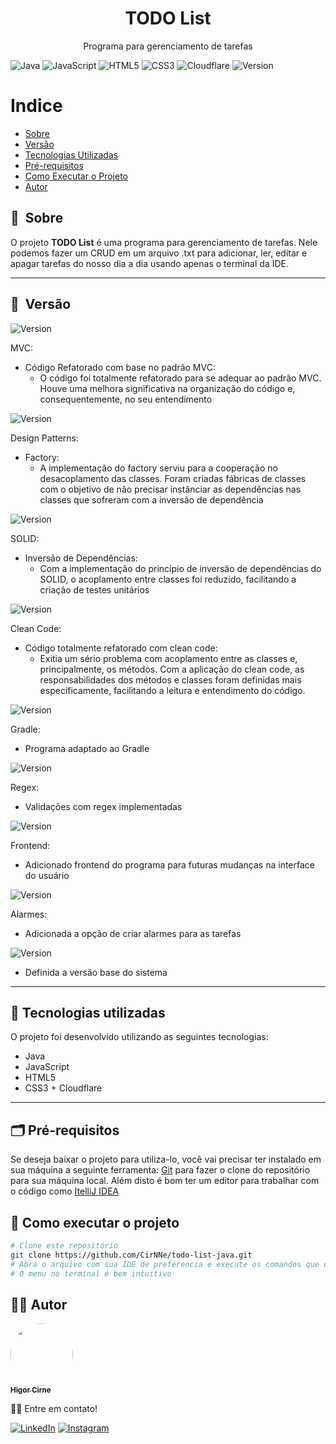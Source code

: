 <h1 align="center">TODO List</h1>

<p align="center">Programa para gerenciamento de tarefas</p>

![Java](https://img.shields.io/badge/java-%23ED8B00.svg?style=for-the-badge&logo=java&logoColor=white)
![JavaScript](https://img.shields.io/badge/javascript-%23323330.svg?style=for-the-badge&logo=javascript&logoColor=%23F7DF1E)
![HTML5](https://img.shields.io/badge/html5-%23E34F26.svg?style=for-the-badge&logo=html5&logoColor=white)
![CSS3](https://img.shields.io/badge/css3-%231572B6.svg?style=for-the-badge&logo=css3&logoColor=white)
![Cloudflare](https://img.shields.io/badge/Cloudflare-F38020?style=for-the-badge&logo=Cloudflare&logoColor=white)
![Version](https://img.shields.io/badge/version-v1.3.0-blue) 

Indice
=================
 * [Sobre](#-sobre)
 * [Versão](#-versão)
 * [Tecnologias Utilizadas](#-tecnologias-utilizadas)
 * [Pré-requisitos](#-pré-requisitos)
 * [Como Executar o Projeto](#-como-executar-o-projeto)
 * [Autor](#-autor)

## 🔖&nbsp; Sobre

O projeto **TODO List** é uma programa para gerenciamento de tarefas. Nele podemos fazer um CRUD em um arquivo .txt para adicionar, ler, editar e apagar tarefas do nosso dia a dia usando apenas o terminal da IDE. 

---

## 🔖&nbsp; Versão

![Version](https://img.shields.io/badge/version-v2.2.0-blue)

MVC:
- Código Refatorado com base no padrão MVC:
  - O código foi totalmente refatorado para se adequar ao padrão MVC. Houve uma melhora significativa na organização do 
        código e, consequentemente, no seu entendimento

![Version](https://img.shields.io/badge/version-v2.1.0-blue)

Design Patterns:
- Factory:
  - A implementação do factory serviu para a cooperação no desacoplamento das classes. Foram criadas fábricas de classes 
        com o objetivo de não precisar instânciar as dependências nas classes que sofreram com a inversão de dependência

![Version](https://img.shields.io/badge/version-v2.0.0-blue)

SOLID:
- Inversão de Dependências:
  - Com a implementação do princípio de inversão de dependências do SOLID, o acoplamento entre classes foi reduzido,
      facilitando a criação de testes unitários

![Version](https://img.shields.io/badge/version-v2.0.0-blue)

Clean Code:
- Código totalmente refatorado com clean code:
  - Exitia um sério problema com acoplamento entre as classes e, principalmente, os métodos. Com a aplicação do 
        clean code, as responsabilidades dos métodos e classes foram definidas mais especificamente, facilitando
            a leitura e entendimento do código.

![Version](https://img.shields.io/badge/version-v1.4.0-blue)

Gradle:
- Programa adaptado ao Gradle

![Version](https://img.shields.io/badge/version-v1.3.0-blue)

Regex:
- Validações com regex implementadas

![Version](https://img.shields.io/badge/version-v1.2.0-blue)

Frontend:
- Adicionado frontend do programa para futuras mudanças na interface do usuário

![Version](https://img.shields.io/badge/version-v1.1.0-blue)

Alarmes:
- Adicionada a opção de criar alarmes para as tarefas

![Version](https://img.shields.io/badge/version-v1.0.0-blue)
- Definida a versão base do sistema

---

## 🚀 Tecnologias utilizadas

O projeto foi desenvolvido utilizando as seguintes tecnologias:

- Java
- JavaScript
- HTML5
- CSS3 + Cloudflare

---

## 🗂 Pré-requisitos

Se deseja baixar o projeto para utiliza-lo, você vai precisar ter instalado em sua máquina a seguinte ferramenta:
[Git](https://git-scm.com) para fazer o clone do repositório para sua máquina local. 
Além disto é bom ter um editor para trabalhar com o código como [ItelliJ IDEA](https://www.jetbrains.com/pt-br/idea/)

## 🎲 Como executar o projeto

```bash
# Clone este repositório
git clone https://github.com/CirNNe/todo-list-java.git
# Abra o arquivo com sua IDE de preferencia e execute os comandos que desejar
# O menu no terminal é bem intuitivo
```

## 👨‍💻 Autor

<a href="https://github.com/CirNNe">
 <img style="border-radius: 50%;" src="https://avatars.githubusercontent.com/u/98779843?s=400&u=0acf3d526d374b620501ea180d5c81c3ff998c42&v=4" width="100px;" alt=""/>
 <br />
 <sub><b>Higor Cirne</b></sub></a> <a href="https://github.com/CirNNe" title="GitHub"></a>

👋🏽 Entre em contato!

[![LinkedIn](https://img.shields.io/badge/linkedin-%230077B5.svg?style=for-the-badge&logo=linkedin&logoColor=white)](https://www.linkedin.com/in/higorcirne/)
[![Instagram](https://img.shields.io/badge/Instagram-%23E4405F.svg?style=for-the-badge&logo=Instagram&logoColor=white)](https://www.instagram.com/higordev_/)
